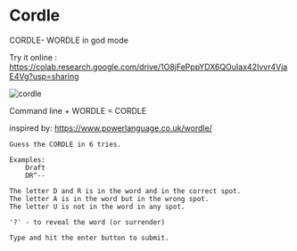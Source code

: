 # Cordle

CORDLE- WORDLE in god mode

Try it online : https://colab.research.google.com/drive/1O8jFePppYDX6QOuIax42Ivvr4VjaE4Vg?usp=sharing

![cordle](https://user-images.githubusercontent.com/68326674/153160440-b5190c52-8560-4ecb-b3df-88c81f866575.png)

Command line + WORDLE = CORDLE

inspired by:
https://www.powerlanguage.co.uk/wordle/


    Guess the CORDLE in 6 tries.
    
    Examples:
        Draft
        DR^--

    The letter D and R is in the word and in the correct spot.
    The letter A is in the word but in the wrong spot.
    The letter U is not in the word in any spot.

    '?' - to reveal the word (or surrender)

    Type and hit the enter button to submit.
